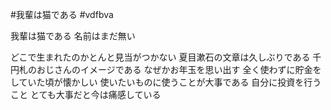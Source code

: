 #我輩は猫である
#vdfbva


我輩は猫である
名前はまだ無い

どこで生まれたのかとんと見当がつかない
夏目漱石の文章は久しぶりである
千円札のおじさんのイメージである
なぜかお年玉を思い出す
全く使わずに貯金をしていた頃が懐かしい
使いたいものに使うことが大事である
自分に投資を行うこと
とても大事だと今は痛感している
